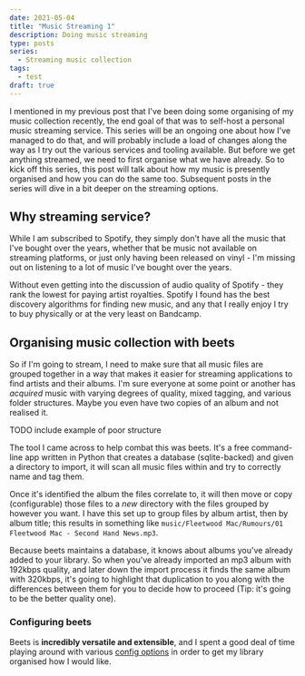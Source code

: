 ```yaml
---
date: 2021-05-04
title: "Music Streaming 1"
description: Doing music streaming
type: posts
series:
  - Streaming music collection
tags:
  - test
draft: true
---
```


I mentioned in my previous post that I've been doing some organising of my music collection recently, the end goal of that was to self-host a personal music streaming service. This series will be an ongoing one about how I've managed to do that, and will probably include a load of changes along the way as I try out the various services and tooling available. But before we get anything streamed, we need to first organise what we have already. So to kick off this series, this post will talk about how my music is presently organised and how you can do the same too. Subsequent posts in the series will dive in a bit deeper on the streaming options.

## Why streaming service?

While I am subscribed to Spotify, they simply don't have all the music that I've bought over the years, whether that be music not available on streaming platforms, or just only having been released on vinyl - I'm missing out on listening to a lot of music I've bought over the years.

Without even getting into the discussion of audio quality of Spotify - they rank the lowest for paying artist royalties. Spotify I found has the best discovery algorithms for finding new music, and any that I really enjoy I try to buy physically or at the very least on Bandcamp.

## Organising music collection with beets

So if I'm going to stream, I need to make sure that all music files are grouped together in a way that makes it easier for streaming applications to find artists and their albums. I'm sure everyone at some point or another has _acquired_ music with varying degrees of quality, mixed tagging, and various folder structures. Maybe you even have two copies of an album and not realised it.

TODO include example of poor structure

The tool I came across to help combat this was beets. It's a free command-line app written in Python that creates a database (sqlite-backed) and given a directory to import, it will scan all music files within and try to correctly name and tag them.

Once it's identified the album the files correlate to, it will then move or copy (configurable) those files to a _new_ directory with the files grouped by however you want. I have this set up to group files by album artist, then by album title; this results in something like `music/Fleetwood Mac/Rumours/01 Fleetwood Mac - Second Hand News.mp3`.

Because beets maintains a database, it knows about albums you've already added to your library. So when you've already imported an mp3 album with 192kbps quality, and later down the import process it finds the same album with 320kbps, it's going to highlight that duplication to you along with the differences between them for you to decide how to proceed (Tip: it's going to be the better quality one).

### Configuring beets

Beets is **incredibly versatile and extensible**, and I spent a good deal of time playing around with various [config options](https://beets.readthedocs.io/en/stable/reference/config.html) in order to get my library organised how I would like.

